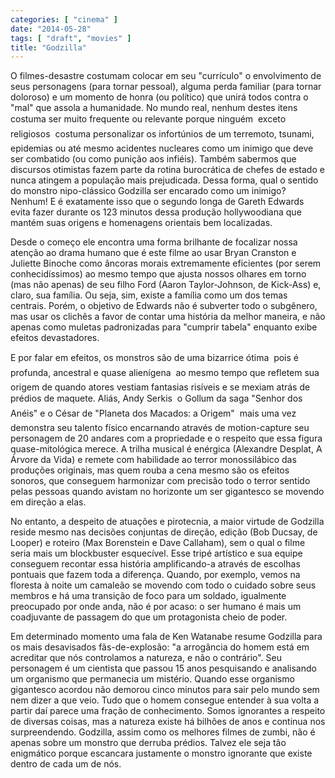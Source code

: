 ```yaml
---
categories: [ "cinema" ]
date: "2014-05-28"
tags: [ "draft", "movies" ]
title: "Godzilla"
---
```

O filmes-desastre costumam colocar em seu "currículo" o envolvimento
de seus personagens (para tornar pessoal), alguma perda familiar (para
tornar doloroso) e um momento de honra (ou político) que unirá todos
contra o "mal" que assola a humanidade. No mundo real, nenhum destes
itens costuma ser muito frequente ou relevante porque ninguém  exceto
religiosos  costuma personalizar os infortúnios de um terremoto,
tsunami, epidemias ou até mesmo acidentes nucleares como um inimigo que
deve ser combatido (ou como punição aos infiéis). Também sabermos
que discursos otimistas fazem parte da rotina burocrática de chefes
de estado e nunca atingem a população mais prejudicada. Dessa forma,
qual o sentido do monstro nipo-clássico Godzilla ser encarado como
um inimigo? Nenhum! E é exatamente isso que o segundo longa de Gareth
Edwards evita fazer durante os 123 minutos dessa produção hollywoodiana
que mantém suas origens e homenagens orientais bem localizadas.

Desde o começo ele encontra uma forma brilhante de focalizar nossa
atenção ao drama humano que é este filme ao usar Bryan Cranston
e Juliette Binoche como âncoras morais extremamente eficientes (por
serem conhecidíssimos) ao mesmo tempo que ajusta nossos olhares em torno
(mas não apenas) de seu filho Ford (Aaron Taylor-Johnson, de Kick-Ass)
e, claro, sua família. Ou seja, sim, existe a família como um dos
temas centrais. Porém, o objetivo de Edwards não é subverter todo
o subgênero, mas usar os clichês a favor de contar uma história da
melhor maneira, e não apenas como muletas padronizadas para "cumprir
tabela" enquanto exibe efeitos devastadores.

E por falar em efeitos, os monstros são de uma bizarrice ótima 
pois é profunda, ancestral e quase alienígena  ao mesmo tempo que
refletem sua origem de quando atores vestiam fantasias risíveis e se
mexiam atrás de prédios de maquete. Aliás, Andy Serkis  o Gollum da
saga "Senhor dos Anéis" e o César de "Planeta dos Macados: a Origem"
 mais uma vez demonstra seu talento físico encarnando através de
motion-capture seu personagem de 20 andares com a propriedade e o respeito
que essa figura quase-mitológica merece. A trilha musical é enérgica
(Alexandre Desplat, A Árvore da Vida) e remete com habilidade ao terror
monossilábico das produções originais, mas quem rouba a cena mesmo são
os efeitos sonoros, que conseguem harmonizar com precisão todo o terror
sentido pelas pessoas quando avistam no horizonte um ser gigantesco se
movendo em direção a elas.

No entanto, a despeito de atuações e pirotecnia, a maior virtude de
Godzilla reside mesmo nas decisões conjuntas de direção, edição
(Bob Ducsay, de Looper) e roteiro (Max Borenstein e Dave Callaham),
sem o qual o filme seria mais um blockbuster esquecível. Esse tripé
artístico e sua equipe conseguem recontar essa história amplificando-a
através de escolhas pontuais que fazem toda a diferença. Quando, por
exemplo, vemos na floresta à noite um camaleão se movendo com todo o
cuidado sobre seus membros e há uma transição de foco para um soldado,
igualmente preocupado por onde anda, não é por acaso: o ser humano é
mais um coadjuvante de passagem do que um protagonista cheio de poder.

Em determinado momento uma fala de Ken Watanabe resume Godzilla para
os mais desavisados fãs-de-explosão: "a arrogância do homem está
em acreditar que nós controlamos a natureza, e não o contrário". Seu
personagem é um cientista que passou 15 anos pesquisando e analisando um
organismo que permanecia um mistério. Quando esse organismo gigantesco
acordou não demorou cinco minutos para sair pelo mundo sem nem dizer
a que veio. Tudo que o homem consegue entender à sua volta a partir
daí parece uma fração de conhecimento. Somos ignorantes a respeito de
diversas coisas, mas a natureza existe há bilhões de anos e continua
nos surpreendendo. Godzilla, assim como os melhores filmes de zumbi,
não é apenas sobre um monstro que derruba prédios. Talvez ele seja
tão enigmático porque escancara justamente o monstro ignorante que
existe dentro de cada um de nós.
